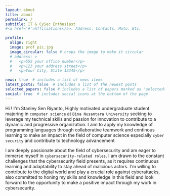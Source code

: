 ```yaml
---
layout: about
title: about
permalink: /
subtitle: IT & CySec Enthusiast 
#<a href='#'>Affiliations</a>. Address. Contacts. Moto. Etc.

profile:
  align: right
  image: prof_pic.jpg
  image_circular: false # crops the image to make it circular
  # address: >
  #   <p>555 your office number</p>
  #   <p>123 your address street</p>
  #   <p>Your City, State 12345</p>

news: true  # includes a list of news items
latest_posts: false  # includes a list of the newest posts
selected_papers: false # includes a list of papers marked as "selected={true}"
social: true  # includes social icons at the bottom of the page
---
```


Hi ! I'm Stanley Sen Riyanto, Highly motivated undergraduate student majoring in `computer science` at `Bina Nusantara University` seeking to leverage my technical skills and passion for innovation to contribute to a dynamic and progressive organization. I aim to apply my knowledge of programming languages through collaborative teamwork and continous learning to make an impact in the field of computer science especially `cyber security` and contribute to technology advancement

I am deeply passionate about the field of cybersecurity and am eager to immerse myself in `cybersecurity-related roles`.  I am drawn to the constant challenges that the cybersecurity field presents, as it requires continuous learning and adaptability to stay ahead of malicious actors. I'm willing to contribute to the digital world and play a crucial role against cyberattacks, also committed to honing my skills and knowledge in this field and look forward to the opportunity to make a positive impact through my work in cybersecurity.
